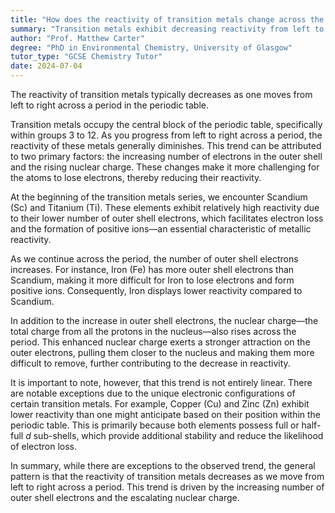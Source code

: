 ```yaml
---
title: "How does the reactivity of transition metals change across the period?"
summary: "Transition metals exhibit decreasing reactivity from left to right across the periodic table. This trend highlights the changing chemical properties as one moves through the transition metal series."
author: "Prof. Matthew Carter"
degree: "PhD in Environmental Chemistry, University of Glasgow"
tutor_type: "GCSE Chemistry Tutor"
date: 2024-07-04
---
```


The reactivity of transition metals typically decreases as one moves from left to right across a period in the periodic table.

Transition metals occupy the central block of the periodic table, specifically within groups $3$ to $12$. As you progress from left to right across a period, the reactivity of these metals generally diminishes. This trend can be attributed to two primary factors: the increasing number of electrons in the outer shell and the rising nuclear charge. These changes make it more challenging for the atoms to lose electrons, thereby reducing their reactivity.

At the beginning of the transition metals series, we encounter Scandium ($\text{Sc}$) and Titanium ($\text{Ti}$). These elements exhibit relatively high reactivity due to their lower number of outer shell electrons, which facilitates electron loss and the formation of positive ions—an essential characteristic of metallic reactivity.

As we continue across the period, the number of outer shell electrons increases. For instance, Iron ($\text{Fe}$) has more outer shell electrons than Scandium, making it more difficult for Iron to lose electrons and form positive ions. Consequently, Iron displays lower reactivity compared to Scandium.

In addition to the increase in outer shell electrons, the nuclear charge—the total charge from all the protons in the nucleus—also rises across the period. This enhanced nuclear charge exerts a stronger attraction on the outer electrons, pulling them closer to the nucleus and making them more difficult to remove, further contributing to the decrease in reactivity.

It is important to note, however, that this trend is not entirely linear. There are notable exceptions due to the unique electronic configurations of certain transition metals. For example, Copper ($\text{Cu}$) and Zinc ($\text{Zn}$) exhibit lower reactivity than one might anticipate based on their position within the periodic table. This is primarily because both elements possess full or half-full $d$ sub-shells, which provide additional stability and reduce the likelihood of electron loss.

In summary, while there are exceptions to the observed trend, the general pattern is that the reactivity of transition metals decreases as we move from left to right across a period. This trend is driven by the increasing number of outer shell electrons and the escalating nuclear charge.
    